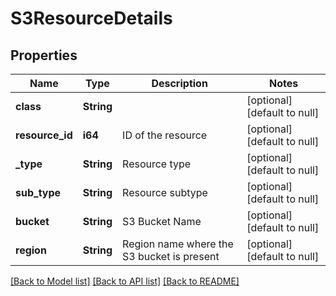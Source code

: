 # S3ResourceDetails

## Properties
Name | Type | Description | Notes
------------ | ------------- | ------------- | -------------
**class** | **String** |  | [optional] [default to null]
**resource_id** | **i64** | ID of the resource | [optional] [default to null]
**_type** | **String** | Resource type | [optional] [default to null]
**sub_type** | **String** | Resource subtype | [optional] [default to null]
**bucket** | **String** | S3 Bucket Name | [optional] [default to null]
**region** | **String** | Region name where the S3 bucket is present | [optional] [default to null]

[[Back to Model list]](../README.md#documentation-for-models) [[Back to API list]](../README.md#documentation-for-api-endpoints) [[Back to README]](../README.md)


